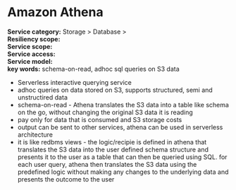 # Amazon Athena  
**Service category:** Storage > Database >   
**Resiliency scope:**   
**Service scope:**   
**Service access:**   
**Service model:**   
**key words:** schema-on-read, adhoc sql queries on S3 data  

* Serverless interactive querying service  
* adhoc queries on data stored on S3, supports structured, semi and unstructired data  
* schema-on-read - Athena translates the S3 data into a table like schema on the go, without changing the original S3 data it is reading  
* pay only for data that is consumed and S3 storage costs  
* output can be sent to other services, athena can be used in serverless architecture  
* it is like redbms views - the logic/recipie is defined in athena that translates the S3 data into the user defined schema structure and presents it to the user as a table that can then be queried using SQL. for each user query, athena then translates the S3 data using the predefined logic without making any changes to the underlying data and presents the outcome to the user  
